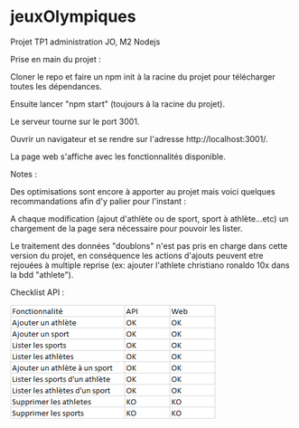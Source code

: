 # jeuxOlympiques
Projet TP1 administration JO, M2 Nodejs

Prise en main du projet : 
    
Cloner le repo et faire un npm init à la racine du projet pour télécharger toutes les dépendances.
    
Ensuite lancer "npm start" (toujours à la racine du projet). 

Le serveur tourne sur le port 3001.
    
Ouvrir un navigateur et se rendre sur l'adresse http://localhost:3001/.
    
La page web s'affiche avec les fonctionnalités disponible.

Notes :

Des optimisations sont encore à apporter au projet mais voici quelques recommandations afin d'y palier pour l'instant :
    
A chaque modification (ajout d'athlète ou de sport, sport à athlète...etc) un chargement de la page sera nécessaire pour pouvoir les lister.
    
Le traitement des données "doublons" n'est pas pris en charge dans cette version du projet, en conséquence
    les actions d'ajouts peuvent etre rejouées à multiple reprise (ex: ajouter l'athlete christiano ronaldo 10x dans la bdd "athlete").

Checklist API :

![img_2.png](img_2.png)
